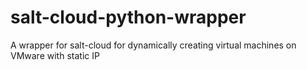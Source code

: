 # salt-cloud-python-wrapper
A wrapper for salt-cloud for dynamically creating virtual machines on VMware with static IP
